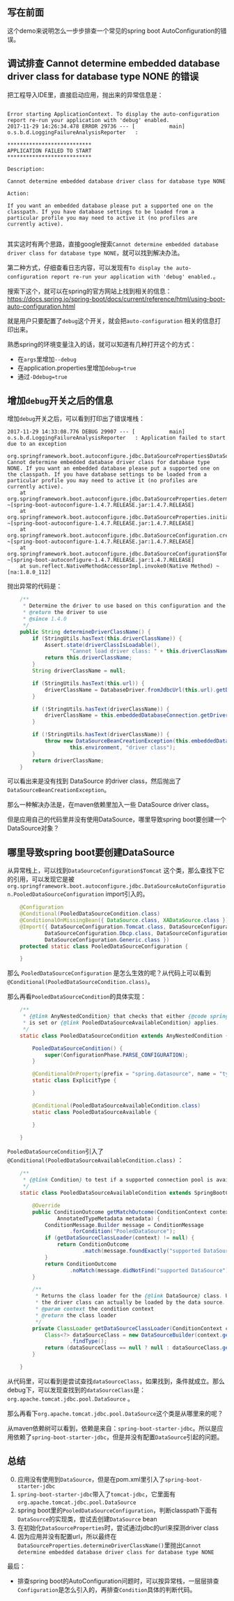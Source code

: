 

## 写在前面

这个demo来说明怎么一步步排查一个常见的spring boot AutoConfiguration的错误。

## 调试排查 Cannot determine embedded database driver class for database type NONE 的错误

把工程导入IDE里，直接启动应用，抛出来的异常信息是：

```

Error starting ApplicationContext. To display the auto-configuration report re-run your application with 'debug' enabled.
2017-11-29 14:26:34.478 ERROR 29736 --- [           main] o.s.b.d.LoggingFailureAnalysisReporter   :

***************************
APPLICATION FAILED TO START
***************************

Description:

Cannot determine embedded database driver class for database type NONE

Action:

If you want an embedded database please put a supported one on the classpath. If you have database settings to be loaded from a particular profile you may need to active it (no profiles are currently active).


```

其实这时有两个思路，直接google搜索`Cannot determine embedded database driver class for database type NONE`，就可以找到解决办法。

第二种方式，仔细查看日志内容，可以发现有`To display the auto-configuration report re-run your application with 'debug' enabled.`。

搜索下这个，就可以在spring的官方网站上找到相关的信息：https://docs.spring.io/spring-boot/docs/current/reference/html/using-boot-auto-configuration.html

就是用户只要配置了`debug`这个开关，就会把`auto-configuration` 相关的信息打印出来。

熟悉spring的环境变量注入的话，就可以知道有几种打开这个的方式：

* 在`args`里增加`--debug`
* 在application.properties里增加`debug=true`
* 通过`-Ddebug=true`

## 增加`debug`开关之后的信息

增加`debug`开关之后，可以看到打印出了错误堆栈：

```
2017-11-29 14:33:08.776 DEBUG 29907 --- [           main] o.s.b.d.LoggingFailureAnalysisReporter   : Application failed to start due to an exception

org.springframework.boot.autoconfigure.jdbc.DataSourceProperties$DataSourceBeanCreationException: Cannot determine embedded database driver class for database type NONE. If you want an embedded database please put a supported one on the classpath. If you have database settings to be loaded from a particular profile you may need to active it (no profiles are currently active).
	at org.springframework.boot.autoconfigure.jdbc.DataSourceProperties.determineDriverClassName(DataSourceProperties.java:245) ~[spring-boot-autoconfigure-1.4.7.RELEASE.jar:1.4.7.RELEASE]
	at org.springframework.boot.autoconfigure.jdbc.DataSourceProperties.initializeDataSourceBuilder(DataSourceProperties.java:182) ~[spring-boot-autoconfigure-1.4.7.RELEASE.jar:1.4.7.RELEASE]
	at org.springframework.boot.autoconfigure.jdbc.DataSourceConfiguration.createDataSource(DataSourceConfiguration.java:42) ~[spring-boot-autoconfigure-1.4.7.RELEASE.jar:1.4.7.RELEASE]
	at org.springframework.boot.autoconfigure.jdbc.DataSourceConfiguration$Tomcat.dataSource(DataSourceConfiguration.java:53) ~[spring-boot-autoconfigure-1.4.7.RELEASE.jar:1.4.7.RELEASE]
	at sun.reflect.NativeMethodAccessorImpl.invoke0(Native Method) ~[na:1.8.0_112]
```

抛出异常的代码是：

```java
	/**
	 * Determine the driver to use based on this configuration and the environment.
	 * @return the driver to use
	 * @since 1.4.0
	 */
	public String determineDriverClassName() {
		if (StringUtils.hasText(this.driverClassName)) {
			Assert.state(driverClassIsLoadable(),
					"Cannot load driver class: " + this.driverClassName);
			return this.driverClassName;
		}
		String driverClassName = null;

		if (StringUtils.hasText(this.url)) {
			driverClassName = DatabaseDriver.fromJdbcUrl(this.url).getDriverClassName();
		}

		if (!StringUtils.hasText(driverClassName)) {
			driverClassName = this.embeddedDatabaseConnection.getDriverClassName();
		}

		if (!StringUtils.hasText(driverClassName)) {
			throw new DataSourceBeanCreationException(this.embeddedDatabaseConnection,
					this.environment, "driver class");
		}
		return driverClassName;
	}
```

可以看出来是没有找到 DataSource 的driver class，然后抛出了 `DataSourceBeanCreationException`。

那么一种解决办法是，在maven依赖里加入一些 DataSource driver class。

但是应用自己的代码里并没有使用DataSource，哪里导致spring boot要创建一个DataSource对象？

## 哪里导致spring boot要创建DataSource

从异常栈上，可以找到`DataSourceConfiguration$Tomcat` 这个类，那么查找下它的引用，可以发现它是被`org.springframework.boot.autoconfigure.jdbc.DataSourceAutoConfiguration.PooledDataSourceConfiguration` import引入的。

```java
	@Configuration
	@Conditional(PooledDataSourceCondition.class)
	@ConditionalOnMissingBean({ DataSource.class, XADataSource.class })
	@Import({ DataSourceConfiguration.Tomcat.class, DataSourceConfiguration.Hikari.class,
			DataSourceConfiguration.Dbcp.class, DataSourceConfiguration.Dbcp2.class,
			DataSourceConfiguration.Generic.class })
	protected static class PooledDataSourceConfiguration {

	}
```

那么 `PooledDataSourceConfiguration` 是怎么生效的呢？从代码上可以看到`@Conditional(PooledDataSourceCondition.class)`。

那么再看`PooledDataSourceCondition`的具体实现：

```java
	/**
	 * {@link AnyNestedCondition} that checks that either {@code spring.datasource.type}
	 * is set or {@link PooledDataSourceAvailableCondition} applies.
	 */
	static class PooledDataSourceCondition extends AnyNestedCondition {

		PooledDataSourceCondition() {
			super(ConfigurationPhase.PARSE_CONFIGURATION);
		}

		@ConditionalOnProperty(prefix = "spring.datasource", name = "type")
		static class ExplicitType {

		}

		@Conditional(PooledDataSourceAvailableCondition.class)
		static class PooledDataSourceAvailable {

		}

	}
```

`PooledDataSourceCondition`引入了`@Conditional(PooledDataSourceAvailableCondition.class)` ：

```java
	/**
	 * {@link Condition} to test if a supported connection pool is available.
	 */
	static class PooledDataSourceAvailableCondition extends SpringBootCondition {

		@Override
		public ConditionOutcome getMatchOutcome(ConditionContext context,
				AnnotatedTypeMetadata metadata) {
			ConditionMessage.Builder message = ConditionMessage
					.forCondition("PooledDataSource");
			if (getDataSourceClassLoader(context) != null) {
				return ConditionOutcome
						.match(message.foundExactly("supported DataSource"));
			}
			return ConditionOutcome
					.noMatch(message.didNotFind("supported DataSource").atAll());
		}

		/**
		 * Returns the class loader for the {@link DataSource} class. Used to ensure that
		 * the driver class can actually be loaded by the data source.
		 * @param context the condition context
		 * @return the class loader
		 */
		private ClassLoader getDataSourceClassLoader(ConditionContext context) {
			Class<?> dataSourceClass = new DataSourceBuilder(context.getClassLoader())
					.findType();
			return (dataSourceClass == null ? null : dataSourceClass.getClassLoader());
		}

	}
```

从代码里，可以看到是尝试查找`dataSourceClass`，如果找到，条件就成立。那么debug下，可以发现查找到的`dataSourceClass`是：`org.apache.tomcat.jdbc.pool.DataSource` 。

那么再看下`org.apache.tomcat.jdbc.pool.DataSource`这个类是从哪里来的呢？

从maven依赖树可以看到，依赖是来自：`spring-boot-starter-jdbc`。所以是应用依赖了`spring-boot-starter-jdbc`，但是并没有配置`DataSource`引起的问题。

## 总结


0. 应用没有使用到`DataSource`，但是在pom.xml里引入了`spring-boot-starter-jdbc`
0. `spring-boot-starter-jdbc`带入了`tomcat-jdbc`，它里面有`org.apache.tomcat.jdbc.pool.DataSource`
0. spring boot里的`PooledDataSourceConfiguration`，判断classpath下面有`DataSource`的实现类，尝试去创建`DataSource` bean
0. 在初始化`DataSourceProperties`时，尝试通过jdbc的url来探测driver class
0. 因为应用并没有配置url，所以最终在`DataSourceProperties.determineDriverClassName()`里抛出`Cannot determine embedded database driver class for database type NONE`

最后：

* 排查spring boot的AutoConfiguration问题时，可以按异常栈，一层层排查`Configuration`是怎么引入的，再排查`Condition`具体的判断代码。



